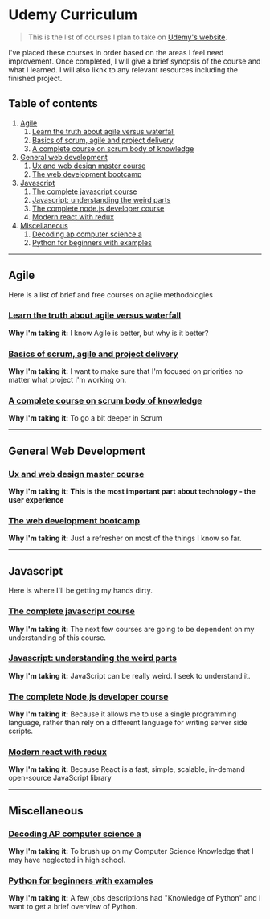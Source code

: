 # Udemy Curriculum

> This is the list of courses I plan to take on [Udemy's website](udemy.com).

I've placed these courses in order based on the areas I feel need improvement. Once completed, I will give a brief synopsis of the course and what I learned. I will also liknk to any relevant resources including the finished project.

## Table of contents

1. [Agile](#agile)
    1. [Learn the truth about agile versus waterfall](#learn-the-truth-about-agile-versus-waterfall)
    1. [Basics of scrum, agile and project delivery](#basics-of-scrum-agile-and-project-delivery)
    1. [A complete course on scrum body of knowledge](#a-complete-course-on-scrum-body-of-knowledge)
1. [General web development](#general-web-development)
    1. [Ux and web design master course](#ux-and-web-design-master-course)
    1. [The web development bootcamp](#the-web-development-bootcamp)
1. [Javascript](#javascript)
    1. [The complete javascript course](#the-complete-javascript-course)
    1. [Javascript: understanding the weird parts](#javascript-understanding-the-weird-parts)
    1. [The complete node.js developer course](#the-complete-nodejs-developer-course)
    1. [Modern react with redux](#modern-react-with-redux)
1. [Miscellaneous](#miscellaneous)
    1. [Decoding ap computer science a](#decoding-ap-computer-science-a)
    1. [Python for beginners with examples](#python-for-beginners-with-examples)

---

## Agile

Here is a list of brief and free courses on agile methodologies

### [Learn the truth about agile versus waterfall](https://www.udemy.com/learn-the-truth-about-agile-versus-waterfall/)

**Why I'm taking it:** I know Agile is better, but why is it better?

### [Basics of scrum, agile and project delivery](https://www.udemy.com/scrum-methodology/)

**Why I'm taking it:** I want to make sure that I'm focused on priorities no matter what project I'm working on.

### [A complete course on scrum body of knowledge](https://www.udemy.com/a-complete-course-on-scrum-body-of-knowledge-sbok-guide)

**Why I'm taking it:** To go a bit deeper in Scrum

---

## General Web Development

### [Ux and web design master course](https://www.udemy.com/the-complete-nodejs-developer-course-2)

**Why I'm taking it:** **This is the most important part about technology - the user experience**

### [The web development bootcamp](https://www.udemy.com/the-web-developer-bootcamp)

**Why I'm taking it:** Just a refresher on most of the things I know so far.

---

## Javascript

Here is where I'll be getting my hands dirty.

### [The complete javascript course](https://www.udemy.com/the-complete-javascript-course)

**Why I'm taking it:** The next few courses are going to be dependent on my understanding of this course.

### [Javascript: understanding the weird parts](https://www.udemy.com/understand-javascript)

**Why I'm taking it:** JavaScript can be really weird. I seek to understand it.

### [The complete Node.js developer course](https://www.udemy.com/the-complete-nodejs-developer-course-2)

**Why I'm taking it:** Because it allows me to use a single programming language, rather than rely on a different language for writing server side scripts.

### [Modern react with redux](https://www.udemy.com/react-redux)

**Why I'm taking it:** Because React is a fast, simple, scalable, in-demand open-source JavaScript library

---

## Miscellaneous

### [Decoding AP computer science a](https://www.udemy.com/decoding-ap-computer-science-a)

**Why I'm taking it:** To brush up on my Computer Science Knowledge that I may have neglected in high school.

### [Python for beginners with examples](https://www.udemy.com/ardit-sulce-python-for-beginners)

**Why I'm taking it:** A few jobs descriptions had "Knowledge of Python" and I want to get a brief overview of Python.
